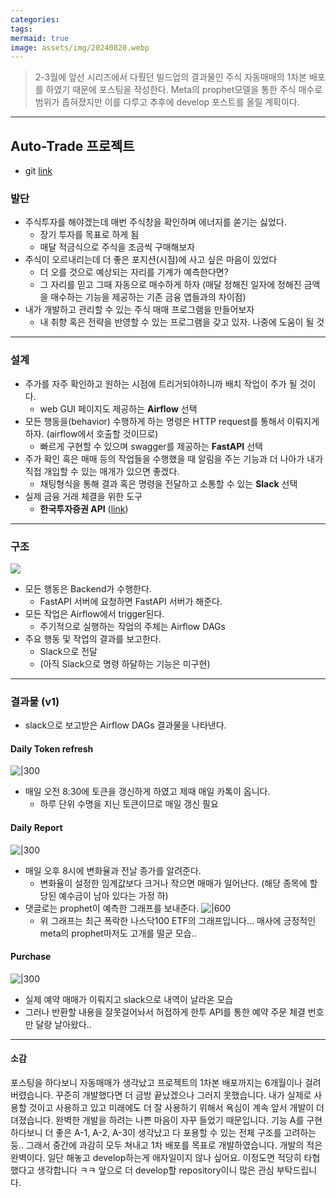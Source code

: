 ```yaml
---
categories: 
tags: 
mermaid: true
image: assets/img/20240820.webp
---
```

> 2-3월에 앞선 시리즈에서 다뤘던 빌드업의 결과물인 주식 자동매매의 1차본 배포를 하였기 때문에 포스팅을 작성한다. Meta의 prophet모델을 통한 주식 매수로 범위가 좁혀졌지만 이를 다루고 추후에 develop 포스트를 올릴 계획이다.
---

## Auto-Trade 프로젝트
- git [link](https://github.com/tofulim/auto_trade)

### 발단
- 주식투자를 해야겠는데 매번 주식창을 확인하며 에너지를 쏟기는 싫었다.
	- 장기 투자를 목표로 하게 됨
	- 매달 적금식으로 주식을 조금씩 구매해보자
- 주식이 오르내리는데 더 좋은 포지션(시점)에 사고 싶은 마음이 있었다
	- 더 오를 것으로 예상되는 자리를 기계가 예측한다면?
	- 그 자리를 믿고 그때 자동으로 매수하게 하자
		(매달 정해진 일자에 정해진 금액을 매수하는 기능을 제공하는 기존 금융 앱들과의 차이점)
- 내가 개발하고 관리할 수 있는 주식 매매 프로그램을 만들어보자
	- 내 취향 혹은 전략을 반영할 수 있는 프로그램을 갖고 있자. 나중에 도움이 될 것

---

### 설계
- 주가를 자주 확인하고 원하는 시점에 트리거되야하니까 배치 작업이 주가 될 것이다.
	- web GUI 페이지도 제공하는 **Airflow** 선택
- 모든 행동을(behavior) 수행하게 하는 명령은 HTTP request를 통해서 이뤄지게 하자. (airflow에서 호출할 것이므로)
	- 빠르게 구현할 수 있으며 swagger를 제공하는 **FastAPI** 선택
- 주가 확인 혹은 매매 등의 작업들을 수행했을 때 알림을 주는 기능과 더 나아가 내가 직접 개입할 수 있는 매개가 있으면 좋겠다.
	- 채팅형식을 통해 결과 혹은 명령을 전달하고 소통할 수 있는 **Slack** 선택
- 실제 금융 거래 체결을 위한 도구
	- **한국투자증권 API** ([link](https://apiportal.koreainvestment.com/intro))
---

### 구조
![](https://i.imgur.com/Yy508O7.png)
- 모든 행동은 Backend가 수행한다.
	- FastAPI 서버에 요청하면 FastAPI 서버가 해준다.
- 모든 작업은 Airflow에서 trigger된다.
	- 주기적으로 실행하는 작업의 주체는 Airflow DAGs
- 주요 행동 및 작업의 결과를 보고한다.
	- Slack으로 전달
	- (아직 Slack으로 명령 하달하는 기능은 미구현)

---

### 결과물 (v1)
- slack으로 보고받은 Airflow DAGs 결과물을 나타낸다.

#### Daily Token refresh
![|300](https://i.imgur.com/nHj74sE.png)
- 매일 오전 8:30에 토큰을 갱신하게 하였고 제때 매일 카톡이 옵니다.
	- 하루 단위 수명을 지닌 토큰이므로 매일 갱신 필요

#### Daily Report
![|300](https://i.imgur.com/DKJIyhJ.png)
- 매일 오후 8시에 변화율과 전날 종가를 알려준다.
	- 변화율이 설정한 임계값보다 크거나 작으면 매매가 일어난다. (해당 종목에 할당된 예수금이 남아 있다는 가정 하)
- 댓글로는 prophet이 예측한 그래프를 보내준다.
![|600](https://i.imgur.com/NeFdtHL.png)
	- 위 그래프는 최근 폭락한 나스닥100 ETF의 그래프입니다... 매사에 긍정적인 meta의 prophet마저도 고개를 떨군 모습..

#### Purchase
![|300](https://i.imgur.com/neXPoqY.png)
- 실제 예약 매매가 이뤄지고 slack으로 내역이 날라온 모습
- 그러나 반환할 내용을 잘못걸어놔서 허접하게 한투 API를 통한 예약 주문 체결 번호만 달랑 날아왔다..


---

#### 소감
포스팅을 하다보니 자동매매가 생각났고 프로젝트의 1차본 배포까지는 6개월이나 걸려버렸습니다. 꾸준히 개발했다면 더 금방 끝났겠으나 그러지 못했습니다. 내가 실제로 사용할 것이고 사용하고 있고 미래에도 더 잘 사용하기 위해서 욕심이 계속 앞서 개발이 더뎌졌습니다. 완벽한 개발을 하려는 나쁜 마음이 자꾸 들었기 때문입니다. 기능 A를 구현하다보니 더 좋은 A-1, A-2, A-3이 생각났고 다 포용할 수 있는 전체 구조를 고려하는 둥.. 그래서 중간에 과감히 모두 쳐내고 1차 배포를 목표로 개발하였습니다. 개발의 적은 완벽이다. 일단 해놓고 develop하는게 애자일이지 않나 싶어요. 이정도면 적당히 타협했다고 생각합니다 ㅋㅋ
 앞으로 더 develop할 repository이니 많은 관심 부탁드립니다. 